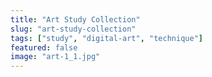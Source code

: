 ```yaml
---
title: "Art Study Collection"
slug: "art-study-collection"
tags: ["study", "digital-art", "technique"]
featured: false
image: "art-1_1.jpg"
---
```

